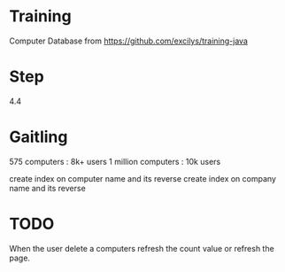 # Training
Computer Database from https://github.com/excilys/training-java

# Step
4.4

# Gaitling
575 computers : 8k+ users
1 million computers : 10k users

create index on computer name and its reverse
create index on company name and its reverse 

# TODO
When the user delete a computers refresh the count value or refresh the page.



